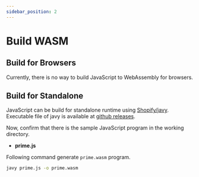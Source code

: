 ```yaml
---
sidebar_position: 2
---
```


# Build WASM

## Build for Browsers

Currently, there is no way to build JavaScript to WebAssembly for browsers.

## Build for Standalone

JavaScript can be build for standalone runtime using [Shopify/javy](https://github.com/Shopify/javy).  
Executable file of javy is available at [github releases](https://github.com/Shopify/javy/releases).

Now, confirm that there is the sample JavaScript program in the working directory.

- **prime.js**

Following command generate `prime.wasm` program.

```bash title="build wasm with javy command"
javy prime.js -o prime.wasm
```
